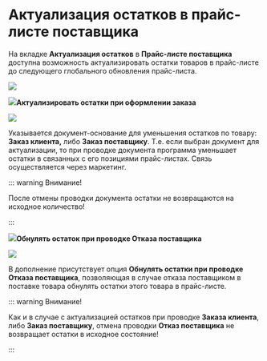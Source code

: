 # Актуализация остатков в прайс-листе поставщика

На вкладке **Актуализация остатков** в **Прайс-листе поставщика** доступна возможность актуализировать остатки товаров в прайс-листе до следующего глобального обновления прайс-листа. 

![](284.png)

![](006.png)**Актуализировать остатки при оформлении заказа**

![](285.png)

Указывается документ-основание для уменьшения остатков по товару: **Заказ клиента,** либо **Заказ поставщику**. Т.е. если выбран документ для актуализации, то при проводке документа программа уменьшает остатки в связанных с его позициями прайс-листах. Связь осуществляется через маркетинг.

::: warning Внимание!

После отмены проводки документа остатки не возвращаются на исходное количество!

:::

![](008.png)**Обнулять остаток при проводке Отказа поставщика**

![](286.png)

В дополнение присутствует опция **Обнулять остатки при проводке Отказа поставщика**, позволяющая в случае отказа поставщиком в поставке товара обнулять остатки этого товара в прайс-листе.

::: warning Внимание!

Как и в случае с актуализацией остатков при проводке **Заказа клиента**, либо **Заказ поставщику**, отмена проводки **Отказ поставщика** не возвращает остатки в исходное состояние!

:::

